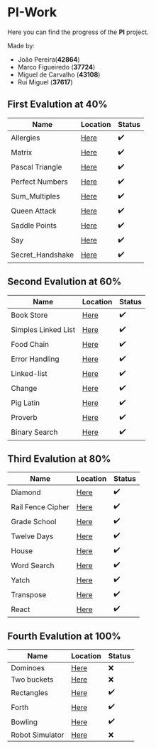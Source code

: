 # PI-Work

Here you can find the progress of the **PI** project.

Made by:
  
- João Pereira(**42864**)
- Marco Figueiredo (**37724**)
- Miguel de Carvalho (**43108**)
- Rui Miguel (**37617**)

## First Evalution at 40%

|Name                |Location                             |Status                |
|---                 |---                                  |---                   |
|Allergies           |[Here](./1st_ev/Allergies)           |:heavy_check_mark:    |
|Matrix              |[Here](./1st_ev/Matrix)              |:heavy_check_mark:    |
|Pascal Triangle     |[Here](./1st_ev/Pascal_Triangle)     |:heavy_check_mark:    |
|Perfect Numbers     |[Here](./1st_ev/Perfect_Numbers)     |:heavy_check_mark:    |
|Sum_Multiples       |[Here](./1st_ev/Sum_Multiples)       |:heavy_check_mark:    |
|Queen Attack        |[Here](./1st_ev/Queen_Attack)        |:heavy_check_mark:    |
|Saddle Points       |[Here](./1st_ev/Saddle_Points)       |:heavy_check_mark:    |
|Say                 |[Here](./1st_ev/Say)                 |:heavy_check_mark:    |
|Secret_Handshake    |[Here](./1st_ev/Secret_Handshake)    |:heavy_check_mark:    |

## Second Evalution at 60%

|Name                |Location                             |Status                |
|---                 |---                                  |---                   |
|Book Store          |[Here](./2nd_ev/book-store)          |:heavy_check_mark:    |
|Simples Linked List |[Here](./2nd_ev/simple-linked-list)  |:heavy_check_mark:    |
|Food Chain          |[Here](./2nd_ev/food-chain)          |:heavy_check_mark:    |
|Error Handling      |[Here](./2nd_ev/error-handling)      |:heavy_check_mark:    |
|Linked-list         |[Here](./2nd_ev/linked-list)         |:heavy_check_mark:    |
|Change              |[Here](./2nd_ev/change)              |:heavy_check_mark:    |
|Pig Latin           |[Here](./2nd_ev/pig-latin)           |:heavy_check_mark:    |
|Proverb             |[Here](./2nd_ev/proverb)             |:heavy_check_mark:    |
|Binary Search       |[Here](./2nd_ev/binary-search)       |:heavy_check_mark:    |

## Third Evalution at 80%

|Name                |Location                             |Status                |
|---                 |---                                  |---                   |
|Diamond             |[Here](./3rd_ev/diamond)             |:heavy_check_mark:    |
|Rail Fence Cipher   |[Here](./3rd_ev/rail-fence-chiper)   |:heavy_check_mark:    |
|Grade School        |[Here](./3rd_ev/grade-school)        |:heavy_check_mark:    |
|Twelve Days         |[Here](./3rd_ev/twelve-days)         |:heavy_check_mark:    |
|House               |[Here](./3rd_ev/house)               |:heavy_check_mark:    |
|Word Search         |[Here](./3rd_ev/word-search)         |:heavy_check_mark:    |
|Yatch               |[Here](./3rd_ev/yacht)               |:heavy_check_mark:    |
|Transpose           |[Here](./3rd_ev/transpose)           |:heavy_check_mark:    |
|React               |[Here](./3rd_ev/react)               |:heavy_check_mark:    |

## Fourth Evalution at 100%

|Name                |Location                             |Status                |
|---                 |---                                  |---                   |
|Dominoes            |[Here](./4th_ev/dominoes)            |:x:                   |
|Two buckets         |[Here](./4th_ev/two-buckets)         |:x:                   |
|Rectangles          |[Here](./4th_ev/rectangles)          |:heavy_check_mark:    |
|Forth               |[Here](./4th_ev/forth)               |:heavy_check_mark:    |
|Bowling             |[Here](./4th_ev/bowling)             |:heavy_check_mark:    |
|Robot Simulator     |[Here](./4th_ev/robot-simulator)     |:x:                   |
